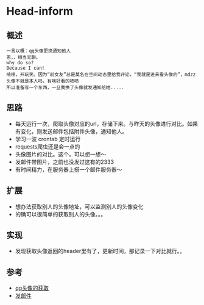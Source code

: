 # Head-inform

## 概述
```
一言以概：qq头像更换通知他人
恩，，相当无聊。
why do so?
Because I can!
啧啧，开玩笑。因为“前女友”总是莫名在空间动态里给我评论，“我就是进来看头像的”，mdzz
头像不就是本人吗，有啥好看的啧啧
所以准备写一个东西，一旦我换了头像就发通知给她.....
```

## 思路
- 每天运行一次，爬取头像对应的url，存储下来。与昨天的头像进行对比。如果有变化，则发送邮件包括附件头像，通知他人。
- 学习一波 crontab 定时运行
- requests爬虫还是会一点的
- 头像图片的对比。这个，可以想一想～
- 发邮件带图片，之前也没发过这有的2333
- 有时间精力，在服务器上搭一个邮件服务器～

## 扩展
- 想办法获取别人的头像地址，可以监测别人的头像变化
- 的确可以很简单的获取别人的头像。。。


## 实现
- 发现获取头像返回的header里有了，更新时间，那记录一下对比就行。。

## 参考
- [qq头像的获取]()
- [发邮件](http://www.tuicool.com/articles/byINN3)


